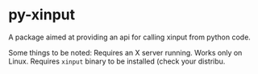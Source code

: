 # py-xinput

A package aimed at providing an api for calling xinput from python code.

Some things to be noted:
Requires an X server running.
Works only on Linux.
Requires `xinput` binary to be installed (check your distribu.
